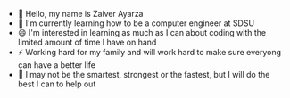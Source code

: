 - 👋 Hello, my name is Zaiver Ayarza 
- 🌱 I'm currently learning how to be a computer engineer at SDSU 
- 😄 I'm interested in learning as much as I can about coding with the limited amount of time I have on hand 
- ⚡ Working hard for my family and will work hard to make sure everyong can have a better life
- 👯 I may not be the smartest, strongest or the fastest, but I will do the best I can to help out 
<!--
**ZAAY96/ZAAY96** is a ✨ _special_ ✨ repository because its `README.md` (this file) appears on your GitHub profile.

-->
